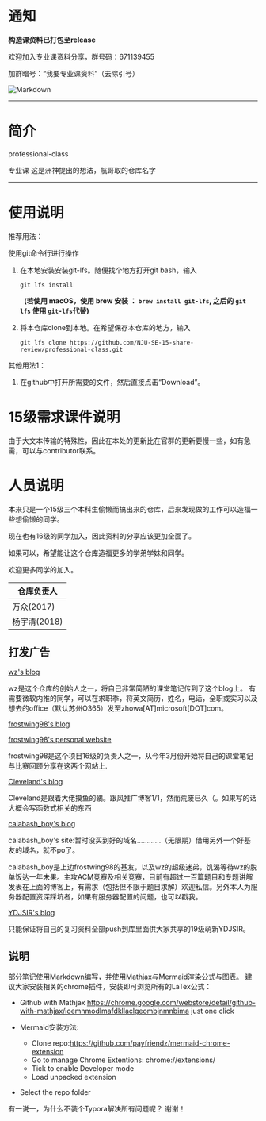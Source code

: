 # 通知

**构造课资料已打包至release**

欢迎加入专业课资料分享，群号码：671139455

加群暗号：“我要专业课资料”（去除引号）

![Markdown](http://i1.cfimg.com/615757/9b21f62e4c3b2355.jpg)

---

# 简介 

professional-class

专业课
这是洲神提出的想法，航哥取的仓库名字

---

# 使用说明

推荐用法：

使用git命令行进行操作

1. 在本地安装安装git-lfs。随便找个地方打开git bash，输入

   ```
   git lfs install
   ```
      **(若使用 macOS，使用 brew 安装 ： ``` brew install git-lfs ```,  之后的 ```git lfs``` 使用 ```git-lfs```代替)**

2. 将本仓库clone到本地。在希望保存本仓库的地方，输入

   ```
   git lfs clone https://github.com/NJU-SE-15-share-review/professional-class.git
   ```

其他用法1：

1. 在github中打开所需要的文件，然后直接点击“Download”。

# 15级需求课件说明

由于大文本传输的特殊性，因此在本处的更新比在官群的更新要慢一些，如有急需，可以与contributor联系。

# 人员说明

本来只是一个15级三个本科生偷懒而搞出来的仓库，后来发现做的工作可以造福一些想偷懒的同学。

现在也有16级的同学加入，因此资料的分享应该更加全面了。

如果可以，希望能让这个仓库造福更多的学弟学妹和同学。

欢迎更多同学的加入。

|仓库负责人|
|---|
|万众(2017)|
|杨宇清(2018)|

## 打发广告 
[wz's blog](http://blog.csdn.net/qq_33230935)

wz是这个仓库的创始人之一，将自己非常简陋的课堂笔记传到了这个blog上。
有需要微软内推的同学，可以在求职季，将英文简历，姓名，电话，全职或实习以及想去的office（默认苏州O365）发至zhowa[AT]microsoft[DOT]com。

[frostwing98's blog](http://blog.csdn.net/qq_37820590/)

[frostwing98's personal website](http://www.frostwing98.com)

frostwing98是这个项目16级的负责人之一，从今年3月份开始将自己的课堂笔记与比赛回顾分享在这两个网站上.

[Cleveland's blog](http://blog.csdn.net/qq_32157765)

Cleveland是跟着大佬摸鱼的鶸。跟风推广博客1/1，然而荒废已久（。如果写的话大概会写函数式相关的东西

[calabash_boy's blog](http://blog.csdn.net/calabash_boy)

calabash_boy's site:暂时没买到好的域名…………（无限期）借用另外一个好基友的域名，就不po了。

calabash_boy是上边frostwing98的基友，以及wz的超级迷弟，饥渴等待wz的脱单饭达一年未果。主攻ACM竞赛及相关竞赛，目前有超过一百篇题目和专题讲解发表在上面的博客上，有需求（包括但不限于题目求解）欢迎私信。另外本人为服务器配置资深踩坑者，如果有服务器配置的问题，也可以戳我。

[YDJSIR's blog](https://www.ydjsir.com.cn/)

只能保证将自己的复习资料全部push到库里面供大家共享的19级萌新YDJSIR。

## 说明
部分笔记使用Markdown编写，并使用Mathjax与Mermaid渲染公式与图表。
建议大家安装相关的chrome插件，安装即可浏览所有的LaTex公式：

- Github with Mathjax
  https://chrome.google.com/webstore/detail/github-with-mathjax/ioemnmodlmafdkllaclgeombjnmnbima
  just one click
- Mermaid安装方法:
  - Clone repo:https://github.com/payfriendz/mermaid-chrome-extension
  - Go to manage Chrome Extentions: chrome://extensions/
  - Tick to enable Developer mode
  - Load unpacked extension

- Select the repo folder

有一说一，为什么不装个Typora解决所有问题呢？
谢谢！
